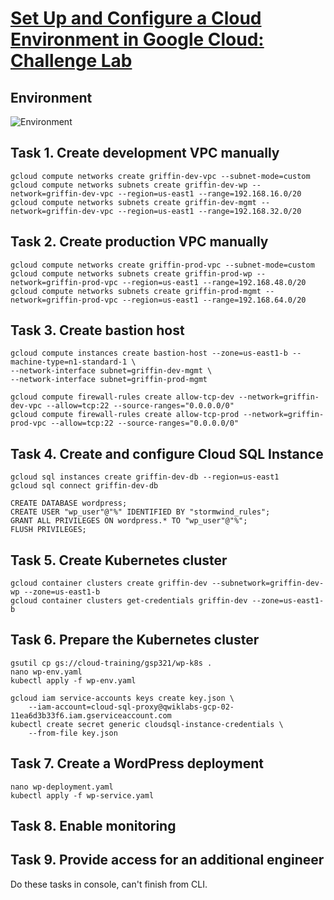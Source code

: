 # [Set Up and Configure a Cloud Environment in Google Cloud: Challenge Lab](https://www.cloudskillsboost.google/focuses/10603?parent=catalog)

## Environment
![Environment](https://cdn.qwiklabs.com/UE5MydlafU0QvN7zdaOLo%2BVxvETvmuPJh%2B9kZxQnOzE%3D)

## Task 1. Create development VPC manually
```
gcloud compute networks create griffin-dev-vpc --subnet-mode=custom
gcloud compute networks subnets create griffin-dev-wp --network=griffin-dev-vpc --region=us-east1 --range=192.168.16.0/20
gcloud compute networks subnets create griffin-dev-mgmt --network=griffin-dev-vpc --region=us-east1 --range=192.168.32.0/20
```

## Task 2. Create production VPC manually
```
gcloud compute networks create griffin-prod-vpc --subnet-mode=custom
gcloud compute networks subnets create griffin-prod-wp --network=griffin-prod-vpc --region=us-east1 --range=192.168.48.0/20
gcloud compute networks subnets create griffin-prod-mgmt --network=griffin-prod-vpc --region=us-east1 --range=192.168.64.0/20
```

## Task 3. Create bastion host
```
gcloud compute instances create bastion-host --zone=us-east1-b --machine-type=n1-standard-1 \
--network-interface subnet=griffin-dev-mgmt \
--network-interface subnet=griffin-prod-mgmt
```

```
gcloud compute firewall-rules create allow-tcp-dev --network=griffin-dev-vpc --allow=tcp:22 --source-ranges="0.0.0.0/0"
gcloud compute firewall-rules create allow-tcp-prod --network=griffin-prod-vpc --allow=tcp:22 --source-ranges="0.0.0.0/0"
```

## Task 4. Create and configure Cloud SQL Instance
```
gcloud sql instances create griffin-dev-db --region=us-east1
gcloud sql connect griffin-dev-db
```

```
CREATE DATABASE wordpress;
CREATE USER "wp_user"@"%" IDENTIFIED BY "stormwind_rules";
GRANT ALL PRIVILEGES ON wordpress.* TO "wp_user"@"%";
FLUSH PRIVILEGES;
```

## Task 5. Create Kubernetes cluster
```
gcloud container clusters create griffin-dev --subnetwork=griffin-dev-wp --zone=us-east1-b
gcloud container clusters get-credentials griffin-dev --zone=us-east1-b
```

## Task 6. Prepare the Kubernetes cluster
```
gsutil cp gs://cloud-training/gsp321/wp-k8s .
nano wp-env.yaml
kubectl apply -f wp-env.yaml
```

```
gcloud iam service-accounts keys create key.json \
    --iam-account=cloud-sql-proxy@qwiklabs-gcp-02-11ea6d3b33f6.iam.gserviceaccount.com
kubectl create secret generic cloudsql-instance-credentials \
    --from-file key.json
```

## Task 7. Create a WordPress deployment
```
nano wp-deployment.yaml
kubectl apply -f wp-service.yaml
```

## Task 8. Enable monitoring
## Task 9. Provide access for an additional engineer
Do these tasks in console, can't finish from CLI.
